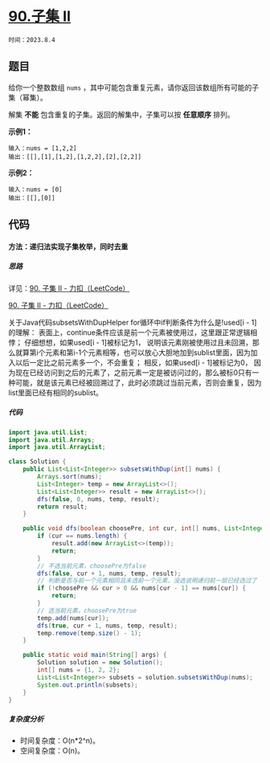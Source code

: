 # [90.子集 II](https://leetcode.cn/problems/subsets-ii/)

`时间：2023.8.4`

## 题目

给你一个整数数组 `nums` ，其中可能包含重复元素，请你返回该数组所有可能的子集（幂集）。

解集 **不能** 包含重复的子集。返回的解集中，子集可以按 **任意顺序** 排列。

**示例1：**

```
输入：nums = [1,2,2]
输出：[[],[1],[1,2],[1,2,2],[2],[2,2]]
```

**示例2：**

```
输入：nums = [0]
输出：[[],[0]]
```

## 代码

#### 方法：递归法实现子集枚举，同时去重

##### 思路

详见：[90. 子集 II - 力扣（LeetCode）](https://leetcode.cn/problems/subsets-ii/solutions/690549/zi-ji-ii-by-leetcode-solution-7inq/)

[90. 子集 II - 力扣（LeetCode）](https://leetcode.cn/problems/subsets-ii/solutions/690866/90-zi-ji-iiche-di-li-jie-zi-ji-wen-ti-ru-djmf/)

关于Java代码subsetsWithDupHelper for循环中if判断条件为什么是!used[i - 1]的理解： 表面上，continue条件应该是前一个元素被使用过，这里跟正常逻辑相悖； 仔细想想，如果used[i - 1]被标记为1， 说明该元素刚被使用过且未回溯，那么就算第i个元素和第i-1个元素相等，也可以放心大胆地加到sublist里面，因为加入以后一定比之前元素多一个，不会重复； 相反，如果used[i - 1]被标记为0， 因为现在已经访问到之后的元素了，之前元素一定是被访问过的，那么被标0只有一种可能，就是该元素已经被回溯过了，此时必须跳过当前元素，否则会重复，因为list里面已经有相同的sublist。

##### 代码

```java
import java.util.List;
import java.util.Arrays;
import java.util.ArrayList;

class Solution {
    public List<List<Integer>> subsetsWithDup(int[] nums) {
        Arrays.sort(nums);
        List<Integer> temp = new ArrayList<>();
        List<List<Integer>> result = new ArrayList<>();
        dfs(false, 0, nums, temp, result);
        return result;
    }

    public void dfs(boolean choosePre, int cur, int[] nums, List<Integer> temp, List<List<Integer>> result) {
        if (cur == nums.length) {
            result.add(new ArrayList<>(temp));
            return;
        }
        // 不选当前元素，choosePre为false
        dfs(false, cur + 1, nums, temp, result);
        // 判断是否与前一个元素相同且未选前一个元素，没选说明递归前一层已经选过了
        if (!choosePre && cur > 0 && nums[cur - 1] == nums[cur]) {
            return;
        }
        // 选当前元素，choosePre为true
        temp.add(nums[cur]);
        dfs(true, cur + 1, nums, temp, result);
        temp.remove(temp.size() - 1);
    }

    public static void main(String[] args) {
        Solution solution = new Solution();
        int[] nums = {1, 2, 2};
        List<List<Integer>> subsets = solution.subsetsWithDup(nums);
        System.out.println(subsets);
    }
}
```

##### 复杂度分析

- 时间复杂度：O(n*2^n)。
- 空间复杂度：O(n)。